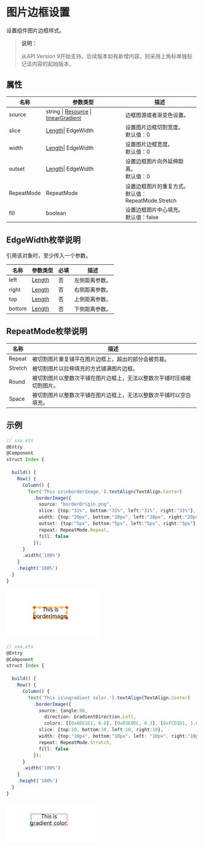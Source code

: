 # 图片边框设置

设置组件图片边框样式。

>  **说明：**
>
> 从API Version 9开始支持。后续版本如有新增内容，则采用上角标单独标记该内容的起始版本。


## 属性


| 名称 | 参数类型 | 描述 |
| -------- | -------- | -------- |
| source | string \| [Resource](../../ui/ts-types.md#resource类型) \| [linearGradient](ts-universal-attributes-gradient-color.md) | 边框图源或者渐变色设置。 |
| slice | [Length](../../ui/ts-types.md#length)\| EdgeWidth | 设置图片边框切割宽度。<br/>默认值：0 |
| width | [Length](../../ui/ts-types.md#length)\| EdgeWidth | 设置图片边框宽度。<br/>默认值：0 |
| outset | [Length](../../ui/ts-types.md#length)\| EdgeWidth | 设置边框图片向外延伸距离。<br/>默认值：0 |
| RepeatMode  | RepeatMode | 设置边框图片的重复方式。<br/>默认值：RepeatMode.Stretch |
| fill | boolean | 设置边框图片中心填充。<br/>默认值：false |
## EdgeWidth枚举说明  

引用该对象时，至少传入一个参数。



| 名称 | 参数类型 | 必填 |描述 |
| -------- | -------- |-------- |-------- |
| left | [Length](../../ui/ts-types.md#length) | 否 | 左侧距离参数。 |
| right | [Length](../../ui/ts-types.md#length) | 否 | 右侧距离参数。 |
| top | [Length](../../ui/ts-types.md#length) | 否 | 上侧距离参数。 |
| bottom | [Length](../../ui/ts-types.md#length) | 否 | 下侧距离参数。 |

## RepeatMode枚举说明

| 名称 | 描述 |
| -------- | -------- |
| Repeat | 被切割图片重复铺平在图片边框上，超出的部分会被剪裁。|
| Stretch | 被切割图片以拉伸填充的方式铺满图片边框。 |
| Round | 被切割图片以整数次平铺在图片边框上，无法以整数次平铺时压缩被切割图片。 |
| Space | 被切割图片以整数次平铺在图片边框上，无法以整数次平铺时以空白填充。 |


## 示例

```ts
// xxx.ets
@Entry
@Component
struct Index {

  build() {
    Row() {
      Column() {
        Text('This is\nborderImage.').textAlign(TextAlign.Center)
          .borderImage({
            source: "borderOrigin.png",
            slice: {top:"31%", bottom:"31%", left:"31%", right:"31%"},
            width: {top:"20px", bottom:"20px", left:"20px", right:"20px"},
            outset: {top:"5px", bottom:"5px", left:"5px", right:"5px"},
            repeat: RepeatMode.Repeat,
            fill: false
          });
      }
      .width('100%')
    }
    .height('100%')
  }
}
```

![zh-cn_image_borderImage](figures/borderImage.png)


```ts
// xxx.ets
@Entry
@Component
struct Index {

  build() {
    Row() {
      Column() {
        Text('This is\ngradient color.').textAlign(TextAlign.Center)
          .borderImage({
            source: {angle:90,
              direction: GradientDirection.Left,
              colors: [[0xAEE1E1, 0.0], [0xD3E0DC, 0.3], [0xFCD1D1, 1.0]]},
            slice: {top:10, bottom:10, left:10, right:10},
            width: {top:"10px", bottom:"10px", left: "10px", right:"10px"},
            repeat: RepeatMode.Stretch,
            fill: false
          });
      }
      .width('100%')
    }
    .height('100%')
  }
}
```

![zh-cn_image_borderImageGradient](figures/borderImageGradient.png)
